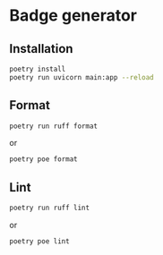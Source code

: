 # Badge generator

## Installation

```bash
poetry install
poetry run uvicorn main:app --reload
```

## Format

```bash
poetry run ruff format
```

or

```bash
poetry poe format
```

## Lint

```bash
poetry run ruff lint
```

or

```bash
poetry poe lint
```
